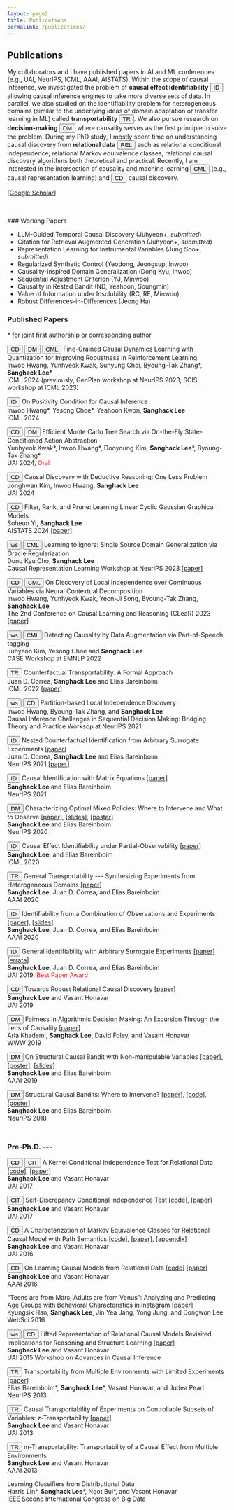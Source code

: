```yaml
---
layout: page2
title: Publications
permalink: /publications/
---
```


## Publications
  
My collaborators and I have published papers in AI and ML conferences (e.g., UAI, NeurIPS, ICML, AAAI, AISTATS).
Within the scope of causal inference, we investigated the problem of **causal effect identifiability** <button type="button" class="btn btn-set1-1">ID</button> allowing causal inference engines to take more diverse sets of data. In parallel, we also studied on the identifiability problem for heterogeneous domains (similar to the underlying ideas of domain adaptation or transfer learning in ML) called **transportability** <button type="button" class="btn btn-set1-2">TR</button>. We also pursue research on **decision-making** <button type="button" class="btn btn-set1-3">DM</button> where causality serves as the first principle to solve the problem.
During my PhD study, I mostly spent time on understanding causal discovery from **relational data** <button type="button" class="btn btn-set1-4">REL</button> such as relational conditional independence, relational Markov equivalence classes, relational causal discovery algorithms both theoretical and practical. Recently, I am interested in the intersection of causality and machine learning <button type="button" class="btn btn-set1-5">CML</button> (e.g., causal representation learning) and <button type="button" class="btn btn-set1-1">CD</button> causal discovery.

[[Google Scholar](https://scholar.google.com/citations?hl=en&user=hsxjzdkAAAAJ&view_op=list_works&sortby=pubdate)]

<!--**Collaborators**: [Juan D. Correa](http://jdcorrea.me), [Aria Khademi](https://sites.psu.edu/khademi/), [Elias Bareinboim](https://causalai.net), [Vasant Honavar](https://faculty.ist.psu.edu/vhonavar/index.htm)
-->




<p style="margin-bottom:1.25cm;"></p>
### Working Papers

- LLM-Guided Temporal Causal Discovery (Juhyeon+, _submitted_)
- Citation for Retrieval Augmented Generation (Juhyeon+, _submitted_)
- Representation Learning for Instrumental Variables (Jung Soo+, _submitted_)
- Regularized Synthetic Control (Yeodong, Jeongsup, Inwoo)
- Causality-inspired Domain Generalization (Dong Kyu, Inwoo)
- Sequential Adjustment Criterion (YJ, Minwoo)
- Causality in Rested Bandit (ND, Yeahoon, Soungmin)
- Value of Information under Insolubility (RC, RE, Minwoo)
- Robust Differences-in-Differences (Jeong Ha)

### Published Papers

\* for joint first authorship or corresponding author

<button type="button" class="btn btn-set1-1">CD</button>
<button type="button" class="btn btn-set1-3">DM</button>
<button type="button" class="btn btn-set1-5">CML</button> Fine-Grained Causal Dynamics Learning with Quantization for Improving Robustness in Reinforcement Learning<br>
Inwoo Hwang, Yunhyeok Kwak, Suhyung Choi, Byoung-Tak Zhang\*, **Sanghack Lee**\*<br>
ICML 2024 (previously, GenPlan workshop at NeurIPS 2023, SCIS workshop at ICML 2023)<br>

<button type="button" class="btn btn-set1-1">ID</button> On Positivity Condition for Causal Inference<br>
Inwoo Hwang\*, Yesong Choe\*, Yeahoon Kwon,  **Sanghack Lee**<br>
ICML 2024<br>


<button type="button" class="btn btn-set1-1">CD</button>
<button type="button" class="btn btn-set1-3">DM</button>
Efficient Monte Carlo Tree Search via On-the-Fly State-Conditioned Action Abstraction<br>
Yunhyeok Kwak\*, Inwoo Hwang\*, Dooyoung Kim, **Sanghack Lee**\*, Byoung-Tak Zhang\*<br>
UAI 2024, <font color="#e41a1c">Oral</font><br>

<button type="button" class="btn btn-set1-1">CD</button> Causal Discovery with Deductive Reasoning: One Less Problem<br>
Jonghwan Kim, Inwoo Hwang, **Sanghack Lee**<br>
UAI 2024<br>

<button type="button" class="btn btn-set1-1">CD</button> Filter, Rank, and Prune: Learning Linear Cyclic Gaussian Graphical Models<br>
Soheun Yi, **Sanghack Lee**<br>
AISTATS 2024 [\[paper\]](https://proceedings.mlr.press/v238/yi24a/yi24a.pdf)<br>

<button type="button" class="btn btn-outline-secondary">ws</button>
<button type="button" class="btn btn-set1-5">CML</button> Learning to ignore: Single Source Domain Generalization via Oracle Regularization<br>
Dong Kyu Cho, **Sanghack Lee**<br>
Causal Representation Learning Workshop at NeurIPS 2023 [\[paper\]](https://openreview.net/forum?id=8btzvHmSfU)<br>


<!--
<button type="button" class="btn btn-outline-secondary">ws</button>
<button type="button" class="btn btn-set1-3">DM</button> Quantized Local Independence Discovery for Fine-Grained Causal Dynamics Learning in Reinforcement Learning<br>
Inwoo Hwang, Yunhyeok Kwak, Suhyung Choi, Byoung-Tak Zhang, **Sanghack Lee**<br> 
GenPlan 2023: Seventh Workshop on Generalization in Planning at NeurIPS 2023 [\[paper\]](https://openreview.net/forum?id=4xGCYC4dFp)<br>


<button type="button" class="btn btn-outline-secondary">ws</button>
<button type="button" class="btn btn-set1-3">DM</button> Causal Dynamics Learning with Quantized Local Independence Discovery<br>
Inwoo Hwang, Yunhyeok Kwak, Suhyung Choi, Byoung-Tak Zhang, **Sanghack Lee**<br> 
The Second Workshop on Spurious Correlations, Invariance and Stability at ICML 2023 [\[paper\]](https://openreview.net/forum?id=BXiA1YuOb7)
<br>
-->


<button type="button" class="btn btn-set1-1">CD</button>
<button type="button" class="btn btn-set1-5">CML</button> On Discovery of Local Independence over Continuous Variables via Neural Contextual Decomposition<br>
Inwoo Hwang, Yunhyeok Kwak, Yeon-Ji Song, Byoung-Tak Zhang, **Sanghack Lee**<br> The 2nd Conference on Causal Learning and Reasoning (CLeaR) 2023 [\[paper\]](https://openreview.net/forum?id=-aFd28Uy9td)<br>


<button type="button" class="btn btn-outline-secondary">ws</button>
<button type="button" class="btn btn-set1-5">CML</button> Detecting Causality by Data Augmentation via Part-of-Speech tagging<br> Juhyeon Kim, Yesong Choe and **Sanghack Lee**<br> CASE Workshop at EMNLP 2022<br> 


<button type="button" class="btn btn-set1-2">TR</button> Counterfactual Transportability: A Formal Approach<br> Juan D. Correa, **Sanghack Lee** and Elias Bareinboim<br> ICML 2022 [\[paper\]](https://proceedings.mlr.press/v162/correa22a.html)<br> 


<button type="button" class="btn btn-outline-secondary">ws</button>
<button type="button" class="btn btn-set1-1">CD</button>
Partition-based Local Independence Discovery<br> Inwoo Hwang, Byoung-Tak Zhang, and **Sanghack Lee** <br> Causal Inference Challenges in Sequential Decision Making: Bridging Theory and Practice Worksop at NeurIPS 2021<br> 

<button type="button" class="btn btn-set1-1">ID</button> Nested Counterfactual Identification from Arbitrary Surrogate Experiments [\[paper\]](https://arxiv.org/abs/2107.03190)<br> Juan D. Correa, **Sanghack Lee** and Elias Bareinboim<br> NeurIPS 2021 [\[paper\]](https://proceedings.neurips.cc/paper/2021/hash/36bedb6eb7152f39b16328448942822b-Abstract.html)<br> 


<button type="button" class="btn btn-set1-1">ID</button> Causal Identification with Matrix Equations [\[paper\]](https://causalai.net/r70.pdf)<br> **Sanghack Lee** and Elias Bareinboim<br> NeurIPS 2021<br> 


<button type="button" class="btn btn-set1-3">DM</button> Characterizing Optimal Mixed Policies: Where to Intervene and What to Observe [\[paper\]](/assets/r63-reprint.pdf), [\[slides\]](/assets/2020-neurips-presentation.pdf), [\[poster\]](/assets/2020-neurips-sanghack-poster.pdf)<br> **Sanghack Lee** and Elias Bareinboim<br> NeurIPS 2020<br> 


<button type="button" class="btn btn-set1-1">ID</button> Causal Effect Identifiability under Partial-Observability [\[paper\]](https://causalai.net/r58.pdf) <br> **Sanghack Lee**, and Elias Bareinboim<br> ICML 2020<br> 


<button type="button" class="btn btn-set1-2">TR</button> General Transportability --- Synthesizing Experiments from Heterogeneous Domains [\[paper\]](https://aaai.org/ojs/index.php/AAAI/article/view/6582/6438)<br> **Sanghack Lee**, Juan D. Correa, and Elias Bareinboim<br> AAAI 2020<br> 

<button type="button" class="btn btn-set1-1">ID</button> Identifiability from a Combination of Observations and Experiments [\[paper\]](https://aaai.org/ojs/index.php/AAAI/article/view/7119/6973), [\[slides\]](/assets/AAAI2020-GID-key.pdf)<br> **Sanghack Lee**, Juan D. Correa, and Elias Bareinboim<br> AAAI 2020 <br> 


<button type="button" class="btn btn-set1-1">ID</button> General Identifiability with Arbitrary Surrogate Experiments [\[paper\]](https://causalai.net/r46.pdf) [\[errata\]](https://causalai.net/r46e.pdf) <br> **Sanghack Lee**, Juan D. Correa, and Elias Bareinboim<br> UAI 2019, <font color="#e41a1c">Best Paper Award</font> <br> 

<button type="button" class="btn btn-set1-1">CD</button>  Towards Robust Relational Causal Discovery [\[paper\]](http://auai.org/uai2019/proceedings/papers/127.pdf) <br> **Sanghack Lee** and Vasant Honavar <br> UAI 2019<br> 



<button type="button" class="btn btn-set1-3">DM</button> Fairness in Algorithmic Decision Making: An Excursion Through the Lens of Causality [\[paper\]](https://arxiv.org/pdf/1903.11719.pdf)<br> Aria Khademi, **Sanghack Lee**, David Foley, and Vasant Honavar<br> WWW 2019<br> 

<button type="button" class="btn btn-set1-3">DM</button> On Structural Causal Bandit with Non-manipulable Variables [\[paper\]](https://causalai.net/r40.pdf), [\[poster\]](/assets/AAAI2019_poster.pdf), [\[slides\]](/assets/AAAI2019_presentation.pdf)<br> **Sanghack Lee** and Elias Bareinboim <br> AAAI 2019<br> 



<button type="button" class="btn btn-set1-3">DM</button>  Structural Causal Bandits: Where to Intervene? [\[paper\]](https://causalai.net/r36.pdf), [\[code\]](https://github.com/sanghack81/SCMMAB-NIPS2018), [\[poster\]](/assets/nips2018-poster.pdf)<br> **Sanghack Lee** and Elias Bareinboim<br> NeurIPS 2018<br> 

<p style="margin-bottom:1.25cm;"></p>

### Pre-Ph.D. ---

<button type="button" class="btn btn-set1-1">CD</button> <button type="button" class="btn btn-set1-5">CIT</button>  A Kernel Conditional Independence Test for Relational Data [\[code\]](https://github.com/sanghack81/KRCIT), [\[paper\]](/assets/krcit.pdf)<br> **Sanghack Lee** and Vasant Honavar<br> UAI 2017<br> 


<button type="button" class="btn btn-set1-5">CIT</button> Self-Discrepancy Conditional Independence Test [\[code\]](https://github.com/sanghack81/SDCIT), [\[paper\]](/assets/SDCIT-edited.pdf)<br> **Sanghack Lee** and Vasant Honavar<br> UAI 2017<br> 

<button type="button" class="btn btn-set1-1">CD</button> A Characterization of Markov Equivalence Classes for Relational Causal Model with Path Semantics [\[code\]](https://github.com/sanghack81/pyRCDs), [\[paper\]](/assets/UAI-2016-RpCD.pdf), [\[appendix\]](/assets/UAI-2016-RpCD-supp_fix_june_4.pdf)<br> **Sanghack Lee** and Vasant Honavar<br> UAI 2016<br> 

<button type="button" class="btn btn-set1-1">CD</button> On Learning Causal Models from Relational Data [\[code\]](https://github.com/sanghack81/rcd-light) [\[paper\]](https://www.aaai.org/ocs/index.php/AAAI/AAAI16/paper/view/11972/12089)<br> **Sanghack Lee** and Vasant Honavar<br> AAAI 2016 <br> 


"Teens are from Mars, Adults are from Venus": Analyzing and Predicting Age Groups with Behavioral Characteristics in Instagram [\[paper\]](http://dl.acm.org/citation.cfm?id=2908160)<br> Kyungsik Han, **Sanghack Lee**, Jin Yea Jang, Yong Jung, and Dongwon Lee<br> WebSci 2016<br> 



<button type="button" class="btn btn-outline-secondary">ws</button>
<button type="button" class="btn btn-set1-1">CD</button> Lifted Representation of Relational Causal Models Revisited: Implications for Reasoning and Structure Learning [\[paper\]](http://dl.acm.org/citation.cfm?id=3020273)<br> **Sanghack Lee** and Vasant Honavar<br> UAI 2015 Workshop on Advances in Causal Inference<br> 


<button type="button" class="btn btn-set1-2">TR</button>  Transportability from Multiple Environments with Limited Experiments [\[paper\]](https://ftp.cs.ucla.edu/pub/stat_ser/r419.pdf)<br> Elias Bareinboim\*, **Sanghack Lee**\*, Vasant Honavar, and Judea Pearl<br> NeurIPS 2013<br> 


<button type="button" class="btn btn-set1-2">TR</button> Causal Transportability of Experiments on Controllable Subsets of Variables: z-Transportability [\[paper\]](http://dl.acm.org/citation.cfm?id=3023675)<br> **Sanghack Lee** and Vasant Honavar<br> UAI 2013<br> 


<button type="button" class="btn btn-set1-2">TR</button> m-Transportability: Transportability of a Causal Effect from Multiple Environments<br> **Sanghack Lee** and Vasant Honavar<br> AAAI 2013<br>


Learning Classifiers from Distributional Data<br> Harris Lin\*, **Sanghack Lee**\*, Ngot Bui\*, and Vasant Honavar<br> IEEE Second International Congress on Big Data





<!-- - (pre-PhD) A New Polynimial Time Algorithm for Bayesian Network Structure Learning
In Proceedings of the Second International Conference on Advanced Data Mining and Applications (ADMA 2006). pp. 501-508. (LNAI 4093)
- (pre-PhD) Discovery of Hidden Similarity on Collaborative Filtering to Overcome Sparsity Problem
In Proceedings of the Seventh International Conference on Discovery Science (DS 2004). Padova, Italy. pp. 396-402. (LNAI 3245)
 -->

